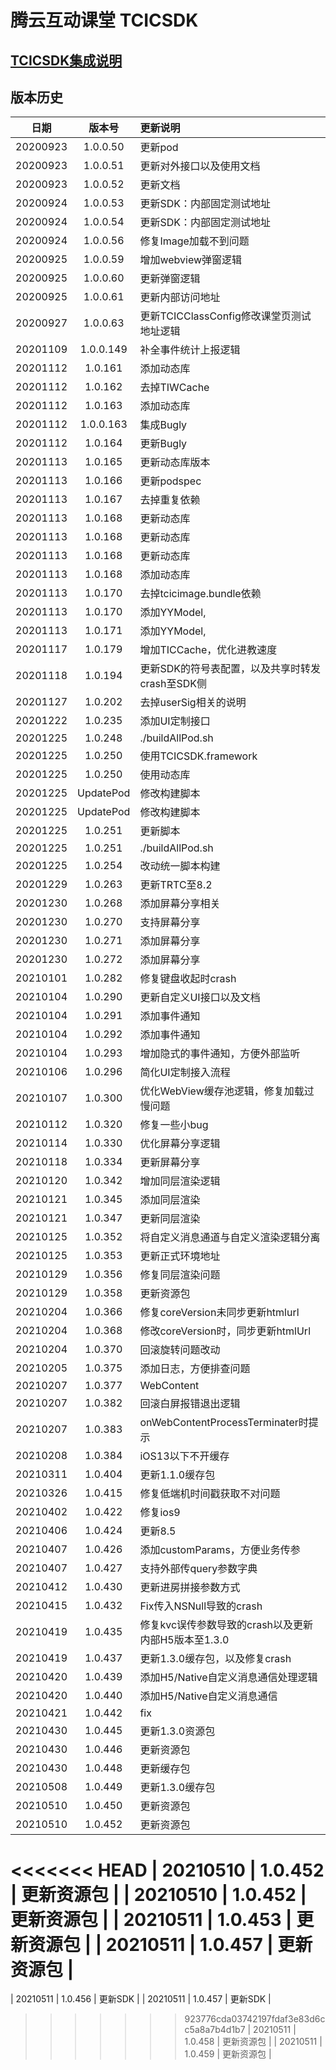 # 腾云互动课堂 TCICSDK 

## [TCICSDK集成说明](TCICSDK使用说明.md)

## 版本历史

| 日期 | 版本号 |  更新说明 |
|:---------:|:--------:|:-------- |
| 20200923 | 1.0.0.50 | 更新pod |
| 20200923 | 1.0.0.51 | 更新对外接口以及使用文档 |
| 20200923 | 1.0.0.52 | 更新文档 |
| 20200924 | 1.0.0.53 | 更新SDK：内部固定测试地址 |
| 20200924 | 1.0.0.54 | 更新SDK：内部固定测试地址 |
| 20200924 | 1.0.0.56 | 修复Image加载不到问题 |
| 20200925 | 1.0.0.59 | 增加webview弹窗逻辑 |
| 20200925 | 1.0.0.60 | 更新弹窗逻辑 |
| 20200925 | 1.0.0.61 | 更新内部访问地址 |
| 20200927 | 1.0.0.63 | 更新TCICClassConfig修改课堂页测试地址逻辑 |
| 20201109 | 1.0.0.149 | 补全事件统计上报逻辑 |
| 20201112 | 1.0.161 | 添加动态库 |
| 20201112 | 1.0.162 | 去掉TIWCache |
| 20201112 | 1.0.163 | 添加动态库 |
| 20201112 | 1.0.0.163 | 集成Bugly |
| 20201112 | 1.0.164 | 更新Bugly |
| 20201113 | 1.0.165 | 更新动态库版本 |
| 20201113 | 1.0.166 | 更新podspec |
| 20201113 | 1.0.167 | 去掉重复依赖 |
| 20201113 | 1.0.168 | 更新动态库 |
| 20201113 | 1.0.168 | 更新动态库 |
| 20201113 | 1.0.168 | 更新动态库 |
| 20201113 | 1.0.168 | 添加动态库 |
| 20201113 | 1.0.170 | 去掉tcicimage.bundle依赖 |
| 20201113 | 1.0.170 | 添加YYModel, |
| 20201113 | 1.0.171 | 添加YYModel, |
| 20201117 | 1.0.179 | 增加TICCache，优化进教速度 |
| 20201118 | 1.0.194 | 更新SDK的符号表配置，以及共享时转发crash至SDK侧 |
| 20201127 | 1.0.202 | 去掉userSig相关的说明 |
| 20201222 | 1.0.235 | 添加UI定制接口 |
| 20201225 | 1.0.248 | ./buildAllPod.sh |
| 20201225 | 1.0.250 | 使用TCICSDK.framework |
| 20201225 | 1.0.250 | 使用动态库 |
| 20201225 | UpdatePod | 修改构建脚本 |
| 20201225 | UpdatePod | 修改构建脚本 |
| 20201225 | 1.0.251 | 更新脚本 |
| 20201225 | 1.0.251 | ./buildAllPod.sh |
| 20201225 | 1.0.254 | 改动统一脚本构建 |
| 20201229 | 1.0.263 | 更新TRTC至8.2 |
| 20201230 | 1.0.268 | 添加屏幕分享相关 |
| 20201230 | 1.0.270 | 支持屏幕分享 |
| 20201230 | 1.0.271 | 添加屏幕分享 |
| 20201230 | 1.0.272 | 添加屏幕分享 |
| 20210101 | 1.0.282 | 修复键盘收起时crash |
| 20210104 | 1.0.290 | 更新自定义UI接口以及文档 |
| 20210104 | 1.0.291 | 添加事件通知 |
| 20210104 | 1.0.292 | 添加事件通知 |
| 20210104 | 1.0.293 | 增加隐式的事件通知，方便外部监听 |
| 20210106 | 1.0.296 | 简化UI定制接入流程 |
| 20210107 | 1.0.300 | 优化WebView缓存池逻辑，修复加载过慢问题 |
| 20210112 | 1.0.320 | 修复一些小bug |
| 20210114 | 1.0.330 | 优化屏幕分享逻辑 |
| 20210118 | 1.0.334 | 更新屏幕分享 |
| 20210120 | 1.0.342 | 增加同层渲染逻辑 |
| 20210121 | 1.0.345 | 添加同层渲染 |
| 20210121 | 1.0.347 | 更新同层渲染 |
| 20210125 | 1.0.352 | 将自定义消息通道与自定义渲染逻辑分离 |
| 20210125 | 1.0.353 | 更新正式环境地址 |
| 20210129 | 1.0.356 | 修复同层渲染问题 |
| 20210129 | 1.0.358 | 更新资源包 |
| 20210204 | 1.0.366 | 修复coreVersion未同步更新htmlurl |
| 20210204 | 1.0.368 | 修改coreVersion时，同步更新htmlUrl |
| 20210204 | 1.0.370 | 回滚旋转问题改动 |
| 20210205 | 1.0.375 | 添加日志，方便排查问题 |
| 20210207 | 1.0.377 | WebContent |
| 20210207 | 1.0.382 | 回滚白屏报错退出逻辑 |
| 20210207 | 1.0.383 | onWebContentProcessTerminater时提示 |
| 20210208 | 1.0.384 | iOS13以下不开缓存 |
| 20210311 | 1.0.404 | 更新1.1.0缓存包 |
| 20210326 | 1.0.415 | 修复低端机时间戳获取不对问题 |
| 20210402 | 1.0.422 | 修复ios9 |
| 20210406 | 1.0.424 | 更新8.5 |
| 20210407 | 1.0.426 | 添加customParams，方便业务传参 |
| 20210407 | 1.0.427 | 支持外部传query参数字典 |
| 20210412 | 1.0.430 | 更新进房拼接参数方式 |
| 20210415 | 1.0.432 | Fix传入NSNull导致的crash |
| 20210419 | 1.0.435 | 修复kvc误传参数导致的crash以及更新内部H5版本至1.3.0 |
| 20210419 | 1.0.437 | 更新1.3.0缓存包，以及修复crash |
| 20210420 | 1.0.439 | 添加H5/Native自定义消息通信处理逻辑 |
| 20210420 | 1.0.440 | 添加H5/Native自定义消息通信 |
| 20210421 | 1.0.442 | fix |
| 20210430 | 1.0.445 | 更新1.3.0资源包 |
| 20210430 | 1.0.446 | 更新资源包 |
| 20210430 | 1.0.448 | 更新缓存包 |
| 20210508 | 1.0.449 | 更新1.3.0缓存包 |
| 20210510 | 1.0.450 | 更新资源包 |
| 20210510 | 1.0.452 | 更新资源包 |
<<<<<<< HEAD
| 20210510 | 1.0.452 | 更新资源包 |
| 20210510 | 1.0.452 | 更新资源包 |
| 20210511 | 1.0.453 | 更新资源包 |
| 20210511 | 1.0.457 | 更新资源包 |
=======
| 20210511 | 1.0.456 | 更新SDK |
| 20210511 | 1.0.457 | 更新SDK |
>>>>>>> 923776cda03742197fdaf3e83d6cc5a8a7b4d1b7
| 20210511 | 1.0.458 | 更新资源包 |
| 20210511 | 1.0.459 | 更新资源包 |
